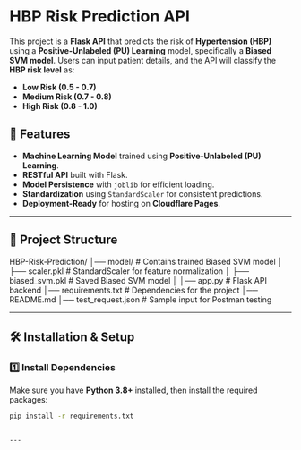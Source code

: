 # HBP Risk Prediction API

This project is a **Flask API** that predicts the risk of **Hypertension (HBP)** using a **Positive-Unlabeled (PU) Learning** model, specifically a **Biased SVM model**. Users can input patient details, and the API will classify the **HBP risk level** as:
- **Low Risk (0.5 - 0.7)**
- **Medium Risk (0.7 - 0.8)**
- **High Risk (0.8 - 1.0)**

## 🚀 Features
- **Machine Learning Model** trained using **Positive-Unlabeled (PU) Learning**.
- **RESTful API** built with Flask.
- **Model Persistence** with `joblib` for efficient loading.
- **Standardization** using `StandardScaler` for consistent predictions.
- **Deployment-Ready** for hosting on **Cloudflare Pages**.

---

## 📂 Project Structure

HBP-Risk-Prediction/ │── model/ # Contains trained Biased SVM model │ ├── scaler.pkl # StandardScaler for feature normalization │ ├── biased_svm.pkl # Saved Biased SVM model │ │── app.py # Flask API backend │── requirements.txt # Dependencies for the project │── README.md │── test_request.json # Sample input for Postman testing

---

## 🛠 Installation & Setup

### **1️⃣ Install Dependencies**
Make sure you have **Python 3.8+** installed, then install the required packages:

```sh
pip install -r requirements.txt


---
